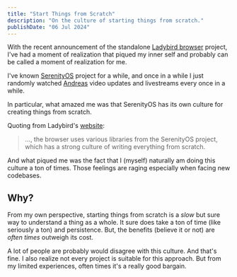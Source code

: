 ```yaml
---
title: "Start Things from Scratch"
description: "On the culture of starting things from scratch."
publishDate: "06 Jul 2024"
---
```


With the recent announcement of the standalone [Ladybird browser](https://ladybird.org/) project, I've had a moment of realization that piqued my inner self and probably can be called a moment of realization for me.

I've known [SerenityOS](https://serenityos.org/) project for a while, and once in a while I just randomly watched [Andreas](https://www.youtube.com/@awesomekling) video updates and livestreams every once in a while.

In particular, what amazed me was that SerenityOS has its own culture for creating things from scratch.

Quoting from Ladybird's [website](https://ladybird.org/):

> ..., the browser uses various libraries from the SerenityOS project, which has a strong culture of writing everything from scratch.

And what piqued me was the fact that I (myself) naturally am doing this culture a ton of times. Those feelings are raging especially when facing new codebases.

## Why?

From my own perspective, starting things from scratch is a _slow_ but sure way to understand a thing as a whole. It sure does take a ton of time (like seriously a ton) and persistence. But, the benefits (believe it or not) are _often times_ outweigh its cost.

A lot of people are probably would disagree with this culture. And that's fine. I also realize not every project is suitable for this approach. But from my limited experiences, often times it's a really good bargain.
